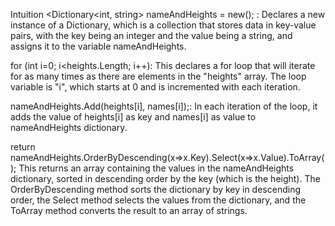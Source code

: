 Intuition
<Dictionary<int, string> nameAndHeights = new(); : Declares a new instance of a Dictionary, which is a collection that stores data in key-value pairs, with the key being an integer and the value being a string, and assigns it to the variable nameAndHeights.

for (int i=0; i<heights.Length; i++): This declares a for loop that will iterate for as many times as there are elements in the "heights" array. The loop variable is "i", which starts at 0 and is incremented with each iteration.

nameAndHeights.Add(heights[i], names[i]);: In each iteration of the loop, it adds the value of heights[i] as key and names[i] as value to nameAndHeights dictionary.

return nameAndHeights.OrderByDescending(x=>x.Key).Select(x=>x.Value).ToArray(); This returns an array containing the values in the nameAndHeights dictionary, sorted in descending order by the key (which is the height). The OrderByDescending method sorts the dictionary by key in descending order, the Select method selects the values from the dictionary, and the ToArray method converts the result to an array of strings.
